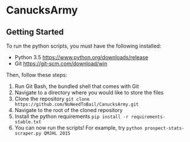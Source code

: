 # CanucksArmy

## Getting Started

To run the python scripts, you must have the following installed:

- Python 3.5 https://www.python.org/downloads/release
- Git https://git-scm.com/download/win

Then, follow these steps:

1. Run Git Bash, the bundled shell that comes with Git
2. Navigate to a directory where you would like to store the files
3. Clone the repository `git clone https://github.com/NoNeedToBail/CanucksArmy.git`
4. Navigate to the root of the cloned repository
5. Install the python requirements `pip install -r requirements-stable.txt`
6. You can now run the scripts! For example, try `python prospect-stats-scraper.py QMJHL 2015`
